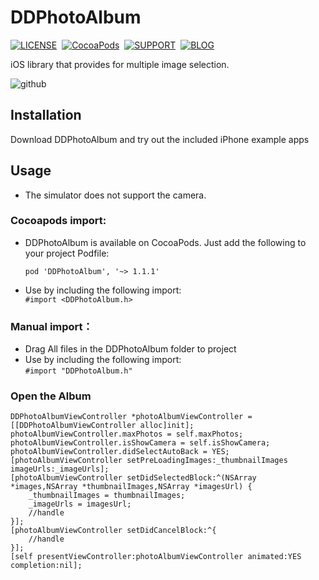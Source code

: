 
# DDPhotoAlbum

[![LICENSE](https://img.shields.io/badge/license-MIT-green.svg?style=flat)](https://github.com/dd2333/DDPhotoAlbum/blob/master/LICENSE)&nbsp;
[![CocoaPods](http://img.shields.io/cocoapods/v/DDPhotoAlbum.svg?style=flat)](http://cocoapods.org/?q=DDPhotoAlbum)&nbsp;
[![SUPPORT](https://img.shields.io/badge/support-iOS%207%2B%20-blue.svg?style=flat)](https://en.wikipedia.org/wiki/IOS_7)&nbsp;
[![BLOG](https://img.shields.io/badge/blog-www.dd2333.com-orange.svg?style=flat)](http://www.dd2333.com)&nbsp;

  iOS library that provides for multiple image selection.<br />
  
  ![github](https://github.com/dd2333/DDPhotoAlbum/blob/master/demo.gif "github")
  
Installation
-----------------------------------
  Download DDPhotoAlbum and try out the included iPhone example apps<br />

Usage
-----------------------------------
* The simulator does not support the camera.<br />

### Cocoapods import:
* DDPhotoAlbum is available on CocoaPods. Just add the following to your project Podfile:<br />

  ```pod 'DDPhotoAlbum', '~> 1.1.1'```

* Use by including the following import:<br />
```#import <DDPhotoAlbum.h>```

### Manual import：
* Drag All files in the DDPhotoAlbum folder to project<br />
* Use by including the following import:<br />
```#import "DDPhotoAlbum.h"```

### Open the Album
    DDPhotoAlbumViewController *photoAlbumViewController = [[DDPhotoAlbumViewController alloc]init];
    photoAlbumViewController.maxPhotos = self.maxPhotos;
    photoAlbumViewController.isShowCamera = self.isShowCamera;
    photoAlbumViewController.didSelectAutoBack = YES;
    [photoAlbumViewController setPreLoadingImages:_thumbnailImages imageUrls:_imageUrls];
    [photoAlbumViewController setDidSelectedBlock:^(NSArray *images,NSArray *thumbnailImages,NSArray *imagesUrl) {
        _thumbnailImages = thumbnailImages;
        _imageUrls = imagesUrl;
        //handle
    }];
    [photoAlbumViewController setDidCancelBlock:^{
        //handle
    }];
    [self presentViewController:photoAlbumViewController animated:YES completion:nil];

